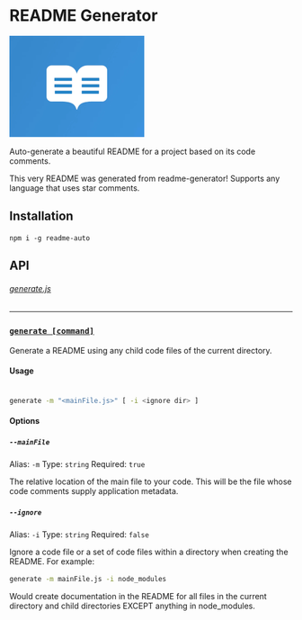 # README Generator

![logo](readme.gif)

Auto-generate a beautiful README for a project based on its code comments.

This very README was generated from readme-generator!
Supports any language that uses star comments.

## Installation

```
npm i -g readme-auto
```

## API

###### [generate.js](generate.js)

---
### [`generate [command]`](generate.js#L15)
Generate a README using any child code files of the current directory.

#### Usage

```bash

generate -m "<mainFile.js>" [ -i <ignore dir> ]
```

#### Options

##### `--mainFile`

Alias: `-m` Type: `string` Required: `true`

The relative location of the main file to your code. This will be the file whose code comments supply application metadata.

##### `--ignore`
Alias: `-i` Type: `string` Required: `false`

Ignore a code file or a set of code files within a directory when creating the README. For example:
```bash
generate -m mainFile.js -i node_modules
```
Would create documentation in the README for all files in the current directory and child directories EXCEPT anything in node_modules.


